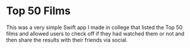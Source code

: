 # Top 50 Films

This was a very simple Swift app I made in college that listed the Top 50 films and allowed users to check off if they had watched them or not 
and then share the results with their friends via social.
